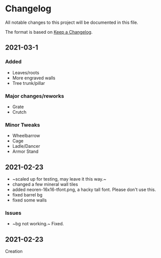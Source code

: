 # Changelog
All notable changes to this project will be documented in this file.

The format is based on [Keep a Changelog](https://keepachangelog.com/en/1.0.0/).

## 2021-03-1
### Added
- Leaves/roots
- More engraved walls
- Tree trunk/pillar

### Major changes/reworks
- Grate
- Crutch

### Minor Tweaks
- Wheelbarrow
- Cage
- Ladle/Dancer
- Armor Stand

## 2021-02-23
- ~scaled up for testing, may leave it this way.~
- changed a few mineral wall tiles
- added neoren-16x16-tfont.png, a hacky tall font. Please don't use this.
- fixed barrel bg
- fixed some walls

### Issues
- ~bg not working.~ Fixed.

## 2021-02-23
Creation
